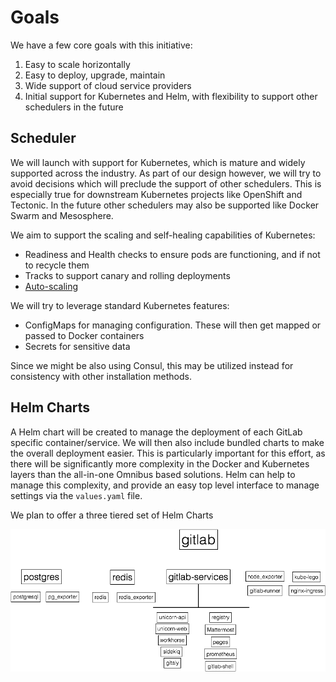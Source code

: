 # Goals

We have a few core goals with this initiative:

1. Easy to scale horizontally
1. Easy to deploy, upgrade, maintain
1. Wide support of cloud service providers
1. Initial support for Kubernetes and Helm, with flexibility to support other
   schedulers in the future

## Scheduler

We will launch with support for Kubernetes, which is mature and widely supported
across the industry. As part of our design however, we will try to avoid decisions
which will preclude the support of other schedulers. This is especially true for
downstream Kubernetes projects like OpenShift and Tectonic. In the future other
schedulers may also be supported like Docker Swarm and Mesosphere.

We aim to support the scaling and self-healing capabilities of Kubernetes:

- Readiness and Health checks to ensure pods are functioning, and if not to recycle them
- Tracks to support canary and rolling deployments
- [Auto-scaling](https://kubernetes.io/docs/tasks/run-application/horizontal-pod-autoscale/)

We will try to leverage standard Kubernetes features:

- ConfigMaps for managing configuration. These will then get mapped or passed to
  Docker containers
- Secrets for sensitive data

Since we might be also using Consul, this may be utilized instead for consistency with other installation methods.

## Helm Charts

A Helm chart will be created to manage the deployment of each GitLab specific container/service. We will then also include bundled charts to make the overall deployment easier. This is particularly
important for this effort, as there will be significantly more complexity in
the Docker and Kubernetes layers than the all-in-one Omnibus based solutions.
Helm can help to manage this complexity, and provide an easy top level interface
to manage settings via the `values.yaml` file.

We plan to offer a three tiered set of Helm Charts

![Helm Chart Structure](../images/charts.png)
